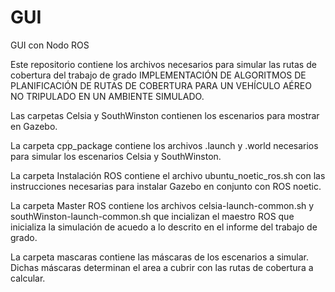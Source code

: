 # GUI
GUI con Nodo ROS

Este repositorio contiene los archivos necesarios para simular las rutas de cobertura del trabajo de grado IMPLEMENTACIÓN DE ALGORITMOS DE PLANIFICACIÓN DE RUTAS DE COBERTURA PARA
UN VEHÍCULO AÉREO NO TRIPULADO EN UN AMBIENTE SIMULADO.

Las carpetas Celsia y SouthWinston contienen los escenarios para mostrar en Gazebo.

La carpeta cpp_package contiene los archivos .launch y .world necesarios para simular los escenarios Celsia y SouthWinston.

La carpeta Instalación ROS contiene el archivo ubuntu_noetic_ros.sh con las instrucciones necesarias para instalar Gazebo en conjunto con ROS noetic.

La carpeta Master ROS contiene los archivos celsia-launch-common.sh y southWinston-launch-common.sh que incializan el maestro ROS que inicializa la simulación de acuedo a lo
descrito en el informe del trabajo de grado.

La carpeta mascaras contiene las máscaras de los escenarios a simular.  Dichas máscaras determinan el area a cubrir con las rutas de cobertura a calcular.


